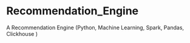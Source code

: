 # Recommendation_Engine
A Recommendation Engine (Python, Machine Learning, Spark, Pandas, Clickhouse  )
